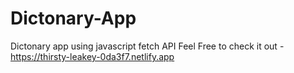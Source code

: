 # Dictonary-App
Dictonary app using javascript  fetch API
Feel Free to check it out - https://thirsty-leakey-0da3f7.netlify.app
